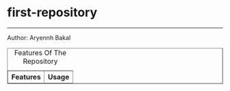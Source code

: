# first-repository
<hr>
<b></b>Author</b>: Aryennh Bakal
<table border="black">
  <caption>
      Features Of The Repository
  </caption>
  <thead>
    <tr>
      <th>Features</th>
      <th>Usage</th>
    </tr>
  </thead>
</table>
